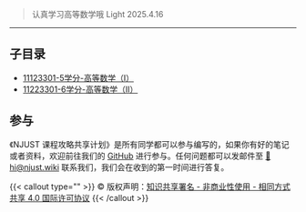 >认真学习高等数学哦
Light 2025.4.16
---

## 子目录

- [11123301-5学分-高等数学（Ⅰ）](11123301-5学分-高等数学（Ⅰ）/)
- [11223301-6学分-高等数学（Ⅱ）](11223301-6学分-高等数学（Ⅱ）/)


## 参与

《NJUST 课程攻略共享计划》是所有同学都可以参与编写的，如果你有好的笔记或者资料，欢迎前往我们的 [GitHub](https://github.com/NJUST-OpenLib) 进行参与。任何问题都可以发邮件至 [📮hi@njust.wiki](mailto:hi@njust.wiki) 联系我们，我们会在收到的第一时间进行答复。

{{< callout type="" >}}
  © 版权声明：[知识共享署名 - 非商业性使用 - 相同方式共享 4.0 国际许可协议](https://creativecommons.org/licenses/by-nc-sa/4.0/)
{{< /callout >}}
